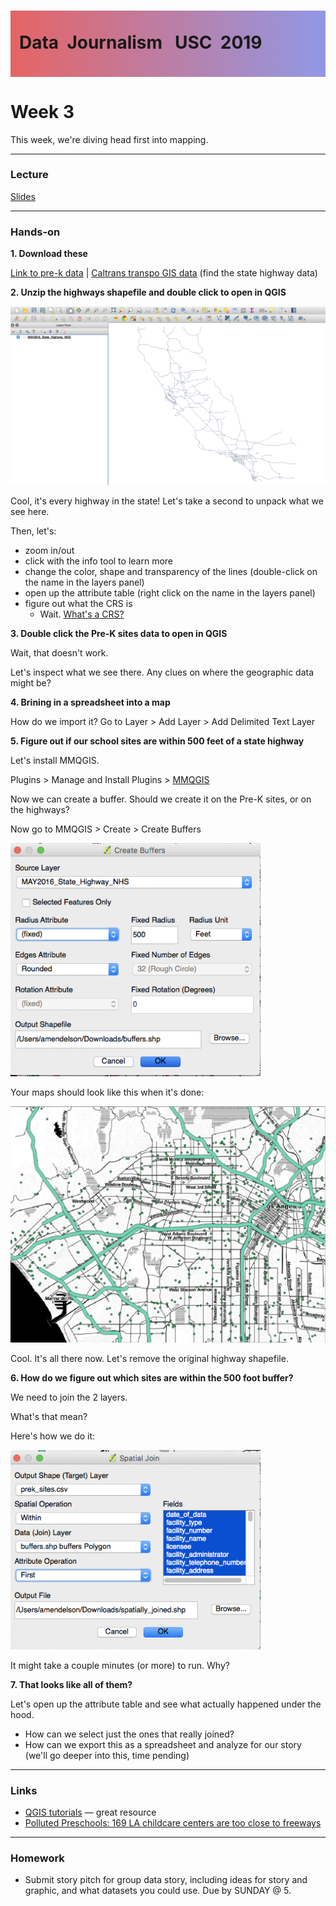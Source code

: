 <div class="header">
<h1 class="ml7">
  <span class="text-wrapper">
    <span class="letters"><p id ="usc p">Data&nbsp;&nbsp;Journalism&nbsp;&nbsp;&nbsp;USC&nbsp;&nbsp;2019</p></span>
  </span>
</h1>
</div>
<script src="https://cdnjs.cloudflare.com/ajax/libs/animejs/2.0.2/anime.min.js"></script>

<script src="https://ajax.googleapis.com/ajax/libs/jquery/3.3.1/jquery.min.js"></script>

<style>
.header{
      background-image: linear-gradient(to right, #e66465, #9198e5);
}

.ml7 {
  position: relative;
  font-weight: 1200;


}
.ml7 .text-wrapper {
  position: relative;
  display: inline-block;
  padding-top: 0.2em;
  padding-right: 0.05em;
  padding-bottom: 0.1em;
  overflow: hidden;
  padding-left: 14px;
  
}
.ml7 .letter {
  transform-origin: 0 100%;
  display: inline-block;
  line-height: 1.3em;
  font-size: 3.6em;
  color: #FFFFFF
}


</style>


<script>
// Wrap every letter in a span
$('.ml7 .letters').each(function(){
  $(this).html($(this).text().replace(/([^\x00-\x80]|\w)/g, "<span class='letter'>$&</span>"));
});

anime.timeline({loop: true})
  .add({
    targets: '.ml7 .letter',
    translateY: ["1.1em", 0],
    translateX: ["0.55em", 0],
    translateZ: 0,
    rotateZ: [180, 0],
    duration: 1050,
    easing: "easeOutExpo",
    delay: function(el, i) {
      return 50 * i;
    }
  }).add({
    targets: '.ml7',
    opacity: 0,
    duration: 1000,
    easing: "easeOutExpo",
    delay: 1000
  });
</script>


# Week 3
This week, we're diving head first into mapping.

---

### Lecture

[Slides](https://docs.google.com/presentation/d/1HXFaS8TLeBzc9yq2wx7aV40ZqtBpApvpeznJ6x2QNek/edit#slide=id.g486f6bd0fd_0_149)

---

### Hands-on

**1. Download these**

[Link to pre-k data](../data/prek_sites.csv) | [Caltrans transpo GIS data](http://www.dot.ca.gov/hq/tsip/gis/datalibrary/) (find the state highway data)

**2. Unzip the highways shapefile and double click to open in QGIS**

![](imgs/1.png)

Cool, it's every highway in the state! Let's take a second to unpack what we see here.

Then, let's:

* zoom in/out
* click with the info tool to learn more
* change the color, shape and transparency of the lines (double-click on the name in the layers panel)
* open up the attribute table (right click on the name in the layers panel)
* figure out what the CRS is
	* Wait. [What's a CRS?](https://github.com/d3/d3-geo-projection)

**3. Double click the Pre-K sites data to open in QGIS**

Wait, that doesn't work.

Let's inspect what we see there. Any clues on where the geographic data might be?

**4. Brining in a spreadsheet into a map**

How do we import it? Go to Layer > Add Layer > Add Delimited Text Layer

**5. Figure out if our school sites are within 500 feet of a state highway**

Let's install MMQGIS.

Plugins > Manage and Install Plugins > [MMQGIS](http://michaelminn.com/linux/mmqgis/)

Now we can create a buffer. Should we create it on the Pre-K sites, or on the highways?

Now go to MMQGIS > Create > Create Buffers

<img src="imgs/2.png" width="400">

Your maps should look like this when it's done:

![](imgs/3.png)

Cool. It's all there now. Let's remove the original highway shapefile.


**6. How do we figure out which sites are within the 500 foot buffer?**

We need to join the 2 layers.

What's that mean?

Here's how we do it:

<img src="imgs/4.png" width="400">

It might take a couple minutes (or more) to run. Why?


**7. That looks like all of them?**

Let's open up the attribute table and see what actually happened under the hood. 

* How can we select just the ones that really joined?
* How can we export this as a spreadsheet and analyze for our story (we'll go deeper into this, time pending)


---

### Links

* [QGIS tutorials](https://www.qgistutorials.com/en/) — great resource
* [Polluted Preschools: 169 LA childcare centers are too close to freeways](https://www.scpr.org/news/2016/03/29/58878/pollution-near-preschools-is-impacting-nearly-10-0/)

---

### Homework
* Submit story pitch for group data story, including ideas for story and graphic, and what datasets you could use. Due by SUNDAY @ 5.
